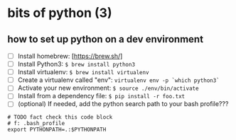 # bits of python (3)

## how to set up python on a dev environment

- [ ] Install homebrew: [https://brew.sh/]
- [ ] Install Python3: `$ brew install python3`
- [ ] Install virtualenv: `$ brew install virtualenv`
- [ ] Create a virtualenv called "env": `` virtualenv env -p `which python3` ``
- [ ] Activate your new environment: `$ source ./env/bin/activate`
- [ ] Install from a dependency file: `$ pip install -r foo.txt`
- [ ] (optional) If needed, add the python search path to your bash profile???
```
# TODO fact check this code block
# f: .bash_profile
export PYTHONPATH=.:$PYTHONPATH
```

